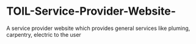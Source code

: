 # TOIL-Service-Provider-Website-
A service provider website which provides general services like pluming, carpentry, electric to the user
